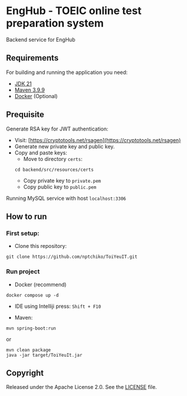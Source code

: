 

# EngHub - TOEIC online test preparation system 
Backend service for EngHub
## Requirements

For building and running the application you need:

- [JDK 21](https://www.oracle.com/java/technologies/downloads/#java21)
- [Maven 3.9.9](https://maven.apache.org)
- [Docker](https://www.docker.com/) (Optional)

## Prequisite
Generate RSA key for JWT authentication:
- Visit: [https://cryptotools.net/rsagen](https://cryptotools.net/rsagen)
- Generate new private key and public key.
- Copy and paste keys:
  + Move to directory `certs`:
   ```shell
   cd backend/src/resources/certs
   ```
  + Copy private key to `private.pem`
  + Copy public key to `public.pem`

Running MySQL service with host `localhost:3306`

## How to run
### First setup:
  - Clone this repository:
  ```shell
  git clone https://github.com/nptchiko/ToiYeuIT.git
  ```
### Run project
  - Docker (recommend)
  ```shell
  docker compose up -d
  ```

  - IDE using Intelliji
  press: `Shift + F10`

  - Maven:
  ```shell
  mvn spring-boot:run
  ```
  or
  ```shell
  mvn clean package
  java -jar target/ToiYeuIt.jar
  ```
## Copyright

Released under the Apache License 2.0. See the [LICENSE](https://github.com/codecentric/springboot-sample-app/blob/master/LICENSE) file.
